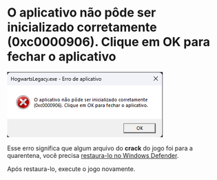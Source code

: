 # O aplicativo não pôde ser inicializado corretamente (0xc0000906). Clique em OK para fechar o aplicativo

![0xc0000906](/assets/erros/0xc0000906.png)

Esse erro significa que algum arquivo do **crack** do jogo foi para a quarentena, você precisa [restaura-lo no Windows Defender](/restaurar-arquivos.md).

Após restaura-lo, execute o jogo novamente.